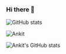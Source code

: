 ### Hi there 👋

<p align="left"><img src="https://github-readme-stats.vercel.app/api?username=ankitgoyalgithub&show_icons=true&count_private=true&hide=issues,contribs&theme=prussian" alt="GitHub stats" /></p>

<p align="left"><img src="https://github-readme-streak-stats.herokuapp.com/?user=ankitgoyalgithub&theme=prussian" alt="Ankit" /></p>

![Ankit's GitHub stats](https://github-readme-stats.vercel.app/api?username=ankitgoyalgithub&show_icons=true&count_private=true)
